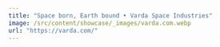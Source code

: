 ```yaml
---
title: "Space born, Earth bound • Varda Space Industries"
image: /src/content/showcase/_images/varda.com.webp
url: "https://varda.com/"
---
```

